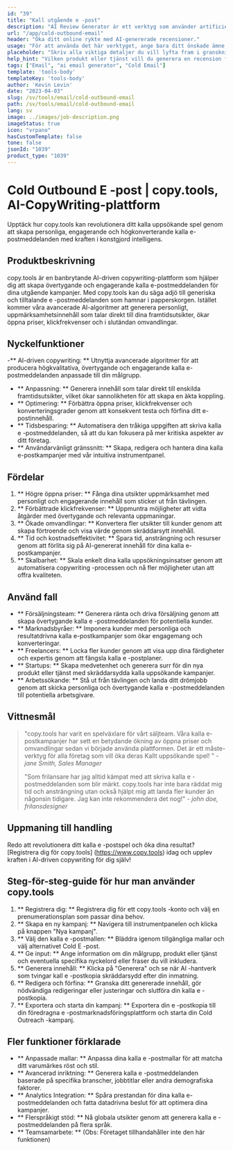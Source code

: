 ```yaml
---
id: "39"
title: "Kall utgående e -post"
description: "AI Review Generator är ett verktyg som använder artificiell intelligens för att skapa autentiska och övertygande recensioner för produkter eller tjänster.  Spara tid och ansträngning genom att skapa realistiska, sammanhängande och engagerande recensioner baserade på ett givet ämne eller nyckelord för att förbättra din online -närvaro och trovärdighet."
url: "/app/cold-outbound-email"
header: "Öka ditt online rykte med AI-genererade recensioner."
usage: "För att använda det här verktyget, ange bara ditt önskade ämne, nyckelord och nyckelfunktioner i produkten eller tjänsten.  AI-granskningsgeneratorn kommer sedan att skapa en välstrukturerad, unik och övertygande recension baserad på din input."
placeholder: "Skriv alla viktiga detaljer du vill lyfta fram i granskningen, till exempel: \ n \ n Nyckelpunkter: \ n \ n1.  Utmärkt kundservice \ n2.  Högkvalitativ produkt \ n3.  Snabb frakt \ n \ n Nyckelord: kundservice, produktkvalitet, frakt \ n \ n"
help_hint: "Vilken produkt eller tjänst vill du generera en recension för?  Ange några nyckelord relaterade till ämnet så skapar vi en övertygande granskning baserad på din input.  Det rekommenderas att lista de viktigaste punkter du vill lyfta fram i granskningen."
tags: ["Email", "ai email generator", "Cold Email"]
template: 'tools-body'
templateKey: 'tools-body'
author: 'Kevin Levin'
date: "2023-04-03"
slug: /sv/tools/email/cold-outbound-email
path: /sv/tools/email/cold-outbound-email
lang: sv
image: ../images/job-description.png
imageStatus: true
icon: "vrpano"
hasCustomTemplate: false
tone: false
jsonId: "1039"
product_type: "1039"
---
```

# Cold Outbound E -post |  copy.tools, AI-CopyWriting-plattform

Upptäck hur copy.tools kan revolutionera ditt kalla uppsökande spel genom att skapa personliga, engagerande och högkonverterande kalla e-postmeddelanden med kraften i konstgjord intelligens.

## Produktbeskrivning

copy.tools är en banbrytande AI-driven copywriting-plattform som hjälper dig att skapa övertygande och engagerande kalla e-postmeddelanden för dina utgående kampanjer.  Med copy.tools kan du säga adjö till generiska och tilltalande e -postmeddelanden som hamnar i papperskorgen.  Istället kommer våra avancerade AI-algoritmer att generera personligt, uppmärksamhetsinnehåll som talar direkt till dina framtidsutsikter, ökar öppna priser, klickfrekvenser och i slutändan omvandlingar.

## Nyckelfunktioner

-** AI-driven copywriting: ** Utnyttja avancerade algoritmer för att producera högkvalitativa, övertygande och engagerande kalla e-postmeddelanden anpassade till din målgrupp.
 - ** Anpassning: ** Generera innehåll som talar direkt till enskilda framtidsutsikter, vilket ökar sannolikheten för att skapa en äkta koppling.
 - ** Optimering: ** Förbättra öppna priser, klickfrekvenser och konverteringsgrader genom att konsekvent testa och förfina ditt e-postinnehåll.
 - ** Tidsbesparing: ** Automatisera den tråkiga uppgiften att skriva kalla e -postmeddelanden, så att du kan fokusera på mer kritiska aspekter av ditt företag.
 - ** Användarvänligt gränssnitt: ** Skapa, redigera och hantera dina kalla e-postkampanjer med vår intuitiva instrumentpanel.

## Fördelar

1. ** Högre öppna priser: ** Fånga dina utsikter uppmärksamhet med personligt och engagerande innehåll som sticker ut från tävlingen.
 2. ** Förbättrade klickfrekvenser: ** Uppmuntra möjligheter att vidta åtgärder med övertygande och relevanta uppmaningar.
 3. ** Ökade omvandlingar: ** Konvertera fler utsikter till kunder genom att skapa förtroende och visa värde genom skräddarsytt innehåll.
 4. ** Tid och kostnadseffektivitet: ** Spara tid, ansträngning och resurser genom att förlita sig på AI-genererat innehåll för dina kalla e-postkampanjer.
 5. ** Skalbarhet: ** Skala enkelt dina kalla uppsökningsinsatser genom att automatisera copywriting -processen och nå fler möjligheter utan att offra kvaliteten.

## Använd fall

- ** Försäljningsteam: ** Generera ränta och driva försäljning genom att skapa övertygande kalla e -postmeddelanden för potentiella kunder.
 - ** Marknadsbyråer: ** Imponera kunder med personliga och resultatdrivna kalla e-postkampanjer som ökar engagemang och konverteringar.
 - ** Freelancers: ** Locka fler kunder genom att visa upp dina färdigheter och expertis genom att fängsla kalla e -postplaner.
 - ** Startups: ** Skapa medvetenhet och generera surr för din nya produkt eller tjänst med skräddarsydda kalla uppsökande kampanjer.
 - ** Arbetssökande: ** Stå ut från tävlingen och landa ditt drömjobb genom att skicka personliga och övertygande kalla e -postmeddelanden till potentiella arbetsgivare.

## Vittnesmål

> "copy.tools har varit en spelväxlare för vårt säljteam. Våra kalla e-postkampanjer har sett en betydande ökning av öppna priser och omvandlingar sedan vi började använda plattformen. Det är ett måste-verktyg för alla företag som vill öka deras  Kallt uppsökande spel! "  - _jane Smith, Sales Manager_
 >
 > "Som frilansare har jag alltid kämpat med att skriva kalla e -postmeddelanden som blir märkt. copy.tools har inte bara räddat mig tid och ansträngning utan också hjälpt mig att landa fler kunder än någonsin tidigare. Jag kan inte rekommendera det nog!"  - _john doe, frilansdesigner_

## Uppmaning till handling

Redo att revolutionera ditt kalla e -postspel och öka dina resultat?  [Registrera dig för copy.tools] (https://www.copy.tools) idag och upplev kraften i AI-driven copywriting för dig själv!

## Steg-för-steg-guide för hur man använder copy.tools

1. ** Registrera dig: ** Registrera dig för ett copy.tools -konto och välj en prenumerationsplan som passar dina behov.
 2. ** Skapa en ny kampanj: ** Navigera till instrumentpanelen och klicka på knappen "Nya kampanj".
 3. ** Välj den kalla e -postmallen: ** Bläddra igenom tillgängliga mallar och välj alternativet Cold E -post.
 4. ** Ge input: ** Ange information om din målgrupp, produkt eller tjänst och eventuella specifika nyckelord eller fraser du vill inkludera.
 5. ** Generera innehåll: ** Klicka på "Generera" och se när AI -hantverk som tvingar kall e -postkopia skräddarsydd efter din inmatning.
 6. ** Redigera och förfina: ** Granska ditt genererade innehåll, gör nödvändiga redigeringar eller justeringar och slutföra din kalla e -postkopia.
 7. ** Exportera och starta din kampanj: ** Exportera din e -postkopia till din föredragna e -postmarknadsföringsplattform och starta din Cold Outreach -kampanj.

## Fler funktioner förklarade

- ** Anpassade mallar: ** Anpassa dina kalla e -postmallar för att matcha ditt varumärkes röst och stil.
 - ** Avancerad inriktning: ** Generera kalla e -postmeddelanden baserade på specifika branscher, jobbtitlar eller andra demografiska faktorer.
 - ** Analytics Integration: ** Spåra prestandan för dina kalla e-postmeddelanden och fatta datadrivna beslut för att optimera dina kampanjer.
 - ** Flerspråkigt stöd: ** Nå globala utsikter genom att generera kalla e -postmeddelanden på flera språk.
 - ** Teamsamarbete: ** (Obs: Företaget tillhandahåller inte den här funktionen)
